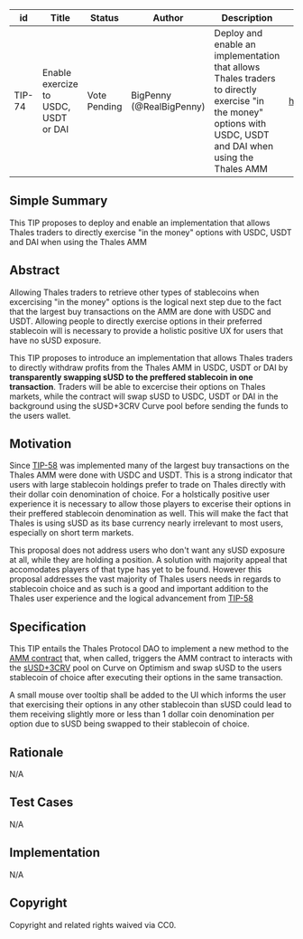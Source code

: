 | id | Title | Status | Author | Description | Discussions to | Created |
| ----------- | ----------- | ----------- | ----------- | ----------- | ----------- | ----------- |
| TIP-74 | Enable exercize to USDC, USDT or DAI | Vote Pending | BigPenny (@RealBigPenny) | Deploy and enable an implementation that allows Thales traders to directly exercise "in the money" options with USDC, USDT and DAI when using the Thales AMM | https://discord.gg/coming_soon | 2022-08-05
 
## Simple Summary
 
This TIP proposes to deploy and enable an implementation that allows Thales traders to directly exercise "in the money" options with USDC, USDT and DAI when using the Thales AMM

## Abstract
 
Allowing Thales traders to retrieve other types of stablecoins when excercising "in the money" options is the logical next step due to the fact that the largest buy transactions on the AMM are done with USDC and USDT. Allowing people to directly exercise options in their preferred stablecoin will is necessary to provide a holistic positive UX for users that have no sUSD exposure.  
 
This TIP proposes to introduce an implementation that allows Thales traders to directly withdraw profits from the Thales AMM in USDC, USDT or DAI by **transparently swapping sUSD to the preffered stablecoin in one transaction**. Traders will be able to excercise their options on Thales markets, while the contract will swap sUSD to USDC, USDT or DAI in the background using the sUSD+3CRV Curve pool before sending the funds to the users wallet.
 
## Motivation
 
Since [TIP-58](TIP-58.md) was implemented many of the largest buy transactions on the Thales AMM were done with USDC and USDT. This is a strong indicator that users with large stablecoin holdings prefer to trade on Thales directly with their dollar coin denomination of choice. For a holstically positive user experience it is necessary to allow those players to excerise their options in their preffered stablecoin denomination as well. This will make the fact that Thales is using sUSD as its base currency nearly irrelevant to most users, especially on short term markets.
 
This proposal does not address users who don't want any sUSD exposure at all, while they are holding a position. A solution with majority appeal that accomodates players of that type has yet to be found. However this proposal addresses the vast majority of Thales users needs in regards to stablecoin choice and as such is a good and important addition to the Thales user experience and the logical advancement from [TIP-58](TIP-58.md) 

 
## Specification
 
This TIP entails the Thales Protocol DAO to implement a new method to the [AMM contract](https://optimistic.etherscan.io/address/0x5ae7454827D83526261F3871C1029792644Ef1B1) that, when called, triggers the AMM contract to interacts with the [sUSD+3CRV](https://optimism.curve.fi/factory/0) pool on Curve on Optimism and swap sUSD to the users stablecoin of choice after executing their options in the same transaction.  

A small mouse over tooltip shall be added to the UI which informs the user that exercising their options in any other stablecoin than sUSD could lead to them receiving slightly more or less than 1 dollar coin denomination per option due to sUSD being swapped to their stablecoin of choice. 
 
## Rationale
N/A
## Test Cases
N/A
## Implementation
N/A
## Copyright
Copyright and related rights waived via CC0.

